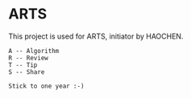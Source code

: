 
# ARTS

This project is used for ARTS, initiator by HAOCHEN.

```
A -- Algorithm
R -- Review
T -- Tip
S -- Share

Stick to one year :-)
```




